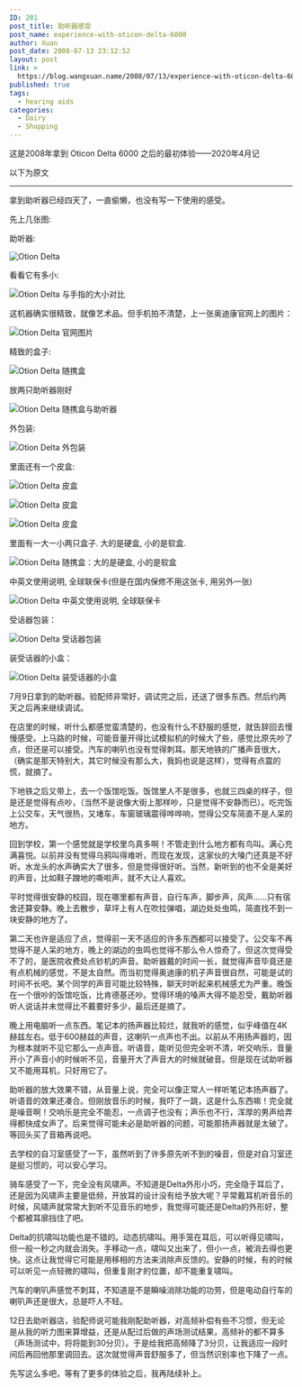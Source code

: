 ```yaml
---
ID: 201
post_title: 助听器感受
post_name: experience-with-oticon-delta-6000
author: Xuan
post_date: 2008-07-13 23:12:52
layout: post
link: >
  https://blog.wangxuan.name/2008/07/13/experience-with-oticon-delta-6000/
published: true
tags:
  - hearing aids
categories:
  - Dairy
  - Shopping
---
```

这是2008年拿到 Oticon Delta 6000 之后的最初体验——2020年4月记

以下为原文

-----

拿到助听器已经四天了，一直偷懒，也没有写一下使用的感受。

先上几张图:

助听器:

![Otion Delta](../../images/OldDelta-overview.jpeg)

看看它有多小:

![Otion Delta 与手指的大小对比](../../images/OldDelta-size.jpeg)

这机器确实很精致，就像艺术品。但手机拍不清楚，上一张奥迪康官网上的图片：

![Otion Delta 官网图片](../../images/OldDelta-official.jpeg)

精致的盒子:

![Otion Delta 随携盒](../../images/OldDelta-case1.jpeg)

放两只助听器刚好

![Otion Delta 随携盒与助听器](../../images/OldDelta-case2.jpeg)

外包装:

![Otion Delta 外包装](../../images/OldDelta-box.jpeg)

里面还有一个皮盒:

![Otion Delta 皮盒](../../images/OldDelta-leather1.jpeg)


![Otion Delta 皮盒](../../images/OldDelta-leather2.jpeg)


![Otion Delta 皮盒](../../images/OldDelta-leather3.jpeg)

里面有一大一小两只盒子. 大的是硬盒, 小的是软盒.

![Otion Delta 随携盒：大的是硬盒, 小的是软盒](../../images/OldDelta-case3.jpeg)

中英文使用说明, 全球联保卡(但是在国内保修不用这张卡, 用另外一张)

![Otion Delta 中英文使用说明, 全球联保卡](../../images/OldDelta-manual.jpeg)

受话器包装：

![Otion Delta 受话器包装](../../images/OldDelta-receiver-box1.jpeg)

装受话器的小盒：

![Otion Delta 装受话器的小盒](../../images/OldDelta-receiver-box2.jpeg)

7月9日拿到的助听器。验配师非常好，调试完之后，还送了很多东西。然后约两天之后再来继续调试。

在店里的时候，听什么都感觉蛮清楚的，也没有什么不舒服的感觉，就告辞回去慢慢感受。上马路的时候，可能音量开得比试模拟机的时候大了些，感觉比原先吵了点，但还是可以接受。汽车的喇叭也没有觉得刺耳。那天地铁的广播声音很大，（确实是那天特别大，其它时候没有那么大，我妈也说是这样），觉得有点震的慌，就摘了。

下地铁之后又带上，去一个饭馆吃饭。饭馆里人不是很多，也就三四桌的样子，但是还是觉得有点吵，（当然不是说像大街上那样吵，只是觉得不安静而已）。吃完饭上公交车，天气很热，又堵车，车窗玻璃震得哗哗响，觉得公交车简直不是人呆的地方。

回到学校，第一个感觉就是学校里鸟真多啊！不管走到什么地方都有鸟叫。满心充满喜悦。以前并没有觉得乌鸦叫得难听，而现在发现，这家伙的大嗓门还真是不好听。水龙头的水声确实大了很多，但是觉得很好听。当然，新听到的也不全是美好的声音，比如鞋子蹭地的嘶啦声，就不大让人喜欢。

平时觉得很安静的校园，现在哪里都有声音，自行车声，脚步声，风声......只有宿舍还算安静。晚上去散步，草坪上有人在吹拉弹唱，湖边处处虫鸣，简直找不到一块安静的地方了。

第二天也许是适应了点，觉得前一天不适应的许多东西都可以接受了。公交车不再觉得不是人呆的地方，晚上的湖边的虫鸣也觉得不那么令人惊奇了。但这次觉得受不了的，是医院收费处点钞机的声音。助听器戴的时间一长，就觉得声音毕竟还是有点机械的感觉，不是太自然。而当初觉得奥迪康的机子声音很自然，可能是试的时间不长吧。某个同学的声音可能比较特殊，聊天时听起来机械感尤为严重。晚饭在一个很吵的饭馆吃饭，比肯德基还吵。觉得环境的嗓声大得不能忍受，戴助听器听人说话并未觉得比不戴要好多少，最后还是摘了。

晚上用电脑听一点东西。笔记本的扬声器比较烂，就我听的感觉，似乎峰值在4K赫兹左右。低于600赫兹的声音，这喇叭一点声也不出。以前从不用扬声器的，因为根本就听不见它那么一点声音。听语音，能听见但完全听不清，听交响乐，音量开小了声音小的时候听不见，音量开大了声音大的时候就破音。但是现在试助听器又不能用耳机，只好用它了。

助听器的放大效果不错，从音量上说，完全可以像正常人一样听笔记本扬声器了。听语音的效果还凑合。但刚放音乐的时候，我吓了一跳，这是什么东西嘛！完全就是噪音啊！交响乐是完全不能忍，一点调子也没有；声乐也不行，浑厚的男声给弄得都快成女声了。后来觉得可能未必是助听器的问题，可能那扬声器就是太破了。等回头买了音箱再说吧。

去学校的自习室感受了一下，虽然听到了许多原先听不到的噪音，但是对自习室还是挺习惯的，可以安心学习。

骑车感受了一下，完全没有风啸声。不知道是Delta外形小巧，完全隐于耳后了，还是因为风啸声主要是低频，开放耳的设计没有给予放大呢？平常戴耳机听音乐的时候，风啸声就常常大到听不见音乐的地步，我觉得可能还是Delta的外形好，整个都被耳廓挡住了吧。

Delta的抗啸叫功能也是不错的。动态抗啸叫。用手笼在耳后，可以听得见啸叫，但一般一秒之内就会消失。手移动一点，啸叫又出来了，但小一点，被消去得也更快。这点让我觉得它可能是用移相的方法来消除声反馈的。安静的时候，有的时候可以听见一点轻微的啸叫，但重复刚才的位置，却不能重复啸叫。

汽车的喇叭声感觉不刺耳，不知道是不是瞬噪消除功能的功劳，但是电动自行车的喇叭声还是很大，总是吓人不轻。

12日去助听器店，验配师说可能我刚配助听器，对高频补偿有些不习惯，但无论是从我的听力图来算增益，还是从配过后做的声场测试结果，高频补的都不算多（声场测试中，将将能到30分贝）。于是给我把高频降了3分贝，让我适应一段时间后再回他那里调回去。这次就觉得声音舒服多了，但当然识别率也下降了一点。

先写这么多吧，等有了更多的体验之后，我再陆续补上。